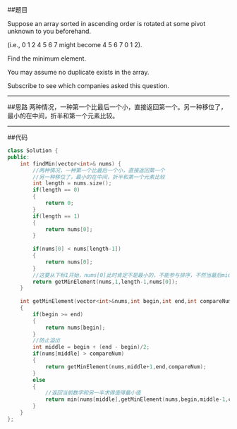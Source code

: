 ##题目

Suppose an array sorted in ascending order is rotated at some pivot unknown to you beforehand.

(i.e., 0 1 2 4 5 6 7 might become 4 5 6 7 0 1 2).

Find the minimum element.

You may assume no duplicate exists in the array.

Subscribe to see which companies asked this question.

------

##思路
两种情况，一种第一个比最后一个小，直接返回第一个。另一种移位了，最小的在中间，折半和第一个元素比较。

------

##代码

```cpp
class Solution {
public:
    int findMin(vector<int>& nums) {
        //两种情况，一种第一个比最后一个小，直接返回第一个
        //另一种移位了，最小的在中间，折半和第一个元素比较
        int length = nums.size();
        if(length == 0)
        {
            return 0;
        }
        if(length == 1)
        {
            return nums[0];
        }
        
        if(nums[0] < nums[length-1])
        {
            return nums[0];
        }
        //这要从下标1开始，nums[0]此时肯定不是最小的，不能参与排序，不然当最后middle==0时可能会出问题
        return getMinElement(nums,1,length-1,nums[0]);
    }
    
    int getMinElement(vector<int>&nums,int begin,int end,int compareNum)
    {
        if(begin >= end)
        {
            return nums[begin];
        }
        //防止溢出
        int middle = begin + (end - begin)/2;
        if(nums[middle] > compareNum)
        {
            return getMinElement(nums,middle+1,end,compareNum);
        }
        else
        {
            //返回当前数字和另一半求得值得最小值
            return min(nums[middle],getMinElement(nums,begin,middle-1,compareNum));
        }
    }
};

```